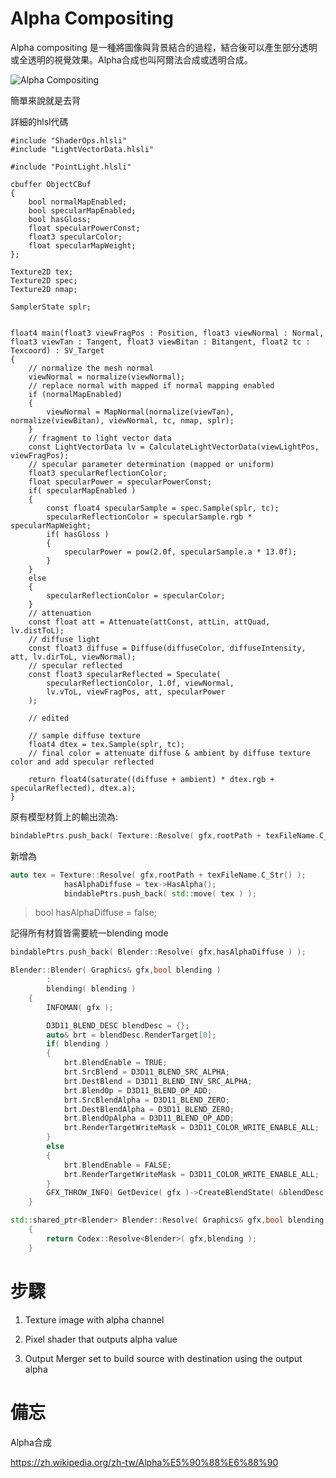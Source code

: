 # Alpha Compositing

Alpha compositing 是一種將圖像與背景結合的過程，結合後可以產生部分透明或全透明的視覺效果。Alpha合成也叫阿爾法合成或透明合成。

![Alpha Compositing](https://upload.wikimedia.org/wikipedia/commons/thumb/2/2a/Alpha_compositing.svg/963px-Alpha_compositing.svg.png)

簡單來說就是去背

詳細的hlsl代碼
```hlsl
#include "ShaderOps.hlsli"
#include "LightVectorData.hlsli"

#include "PointLight.hlsli"

cbuffer ObjectCBuf
{
    bool normalMapEnabled;
    bool specularMapEnabled;
    bool hasGloss;
    float specularPowerConst;
    float3 specularColor;
    float specularMapWeight;
};

Texture2D tex;
Texture2D spec;
Texture2D nmap;

SamplerState splr;


float4 main(float3 viewFragPos : Position, float3 viewNormal : Normal, float3 viewTan : Tangent, float3 viewBitan : Bitangent, float2 tc : Texcoord) : SV_Target
{
    // normalize the mesh normal
    viewNormal = normalize(viewNormal);
    // replace normal with mapped if normal mapping enabled
    if (normalMapEnabled)
    {
        viewNormal = MapNormal(normalize(viewTan), normalize(viewBitan), viewNormal, tc, nmap, splr);
    }
	// fragment to light vector data
    const LightVectorData lv = CalculateLightVectorData(viewLightPos, viewFragPos);
    // specular parameter determination (mapped or uniform)
    float3 specularReflectionColor;
    float specularPower = specularPowerConst;
    if( specularMapEnabled )
    {
        const float4 specularSample = spec.Sample(splr, tc);
        specularReflectionColor = specularSample.rgb * specularMapWeight;
        if( hasGloss )
        {
            specularPower = pow(2.0f, specularSample.a * 13.0f);
        }
    }
    else
    {
        specularReflectionColor = specularColor;
    }
	// attenuation
    const float att = Attenuate(attConst, attLin, attQuad, lv.distToL);
	// diffuse light
    const float3 diffuse = Diffuse(diffuseColor, diffuseIntensity, att, lv.dirToL, viewNormal);
    // specular reflected
    const float3 specularReflected = Speculate(
        specularReflectionColor, 1.0f, viewNormal,
        lv.vToL, viewFragPos, att, specularPower
    );

    // edited

    // sample diffuse texture
    float4 dtex = tex.Sample(splr, tc);
	// final color = attenuate diffuse & ambient by diffuse texture color and add specular reflected

    return float4(saturate((diffuse + ambient) * dtex.rgb + specularReflected), dtex.a);
}
```

原有模型材質上的輸出流為:
```c++
bindablePtrs.push_back( Texture::Resolve( gfx,rootPath + texFileName.C_Str() ) );
```

新增為
```c++
auto tex = Texture::Resolve( gfx,rootPath + texFileName.C_Str() );
			hasAlphaDiffuse = tex->HasAlpha();
			bindablePtrs.push_back( std::move( tex ) );
```
> bool hasAlphaDiffuse = false;

記得所有材質皆需要統一blending mode
```c++
bindablePtrs.push_back( Blender::Resolve( gfx,hasAlphaDiffuse ) );
```

```c++
Blender::Blender( Graphics& gfx,bool blending )
		:
		blending( blending )
	{
		INFOMAN( gfx );

		D3D11_BLEND_DESC blendDesc = {};
		auto& brt = blendDesc.RenderTarget[0];
		if( blending )
		{
			brt.BlendEnable = TRUE;
			brt.SrcBlend = D3D11_BLEND_SRC_ALPHA;
			brt.DestBlend = D3D11_BLEND_INV_SRC_ALPHA;
			brt.BlendOp = D3D11_BLEND_OP_ADD;
			brt.SrcBlendAlpha = D3D11_BLEND_ZERO;
			brt.DestBlendAlpha = D3D11_BLEND_ZERO;
			brt.BlendOpAlpha = D3D11_BLEND_OP_ADD;
			brt.RenderTargetWriteMask = D3D11_COLOR_WRITE_ENABLE_ALL;
		}
		else
		{
			brt.BlendEnable = FALSE;
			brt.RenderTargetWriteMask = D3D11_COLOR_WRITE_ENABLE_ALL;
		}
		GFX_THROW_INFO( GetDevice( gfx )->CreateBlendState( &blendDesc,&pBlender ) );
	}
```

```c++
std::shared_ptr<Blender> Blender::Resolve( Graphics& gfx,bool blending )
	{
		return Codex::Resolve<Blender>( gfx,blending );
	}
```

# 步驟

1. Texture image with alpha channel

2. Pixel shader that outputs alpha value

3. Output Merger set to build source with destination using the output alpha

# 備忘

Alpha合成

https://zh.wikipedia.org/zh-tw/Alpha%E5%90%88%E6%88%90